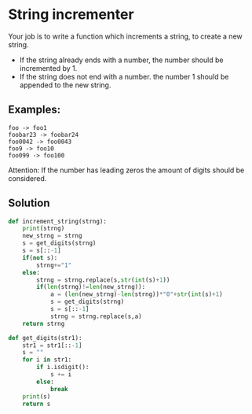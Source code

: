 # String incrementer
Your job is to write a function which increments a string, to create a new string.

- If the string already ends with a number, the number should be incremented by 1.
- If the string does not end with a number. the number 1 should be appended to the new string.

## Examples:

    foo -> foo1
    foobar23 -> foobar24
    foo0042 -> foo0043
    foo9 -> foo10
    foo099 -> foo100

Attention: If the number has leading zeros the amount of digits should be considered.

## Solution
```python
def increment_string(strng):
    print(strng)
    new_strng = strng
    s = get_digits(strng)
    s = s[::-1]
    if(not s):
        strng+="1"
    else:         
        strng = strng.replace(s,str(int(s)+1))
        if(len(strng)!=len(new_strng)):
            a = (len(new_strng)-len(strng))*"0"+str(int(s)+1)
            s = get_digits(strng)
            s = s[::-1]
            strng = strng.replace(s,a) 
    return strng

def get_digits(str1):
    str1 = str1[::-1]
    s = ""
    for i in str1:
        if i.isdigit():
            s += i
        else:
            break
    print(s)
    return s
```
